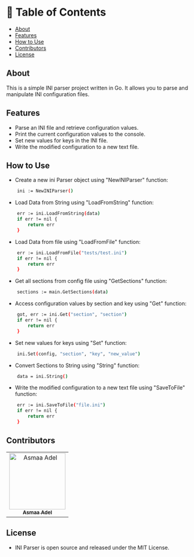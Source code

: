 # 📝 Table of Contents

  - [About ](#about-)
  - [Features ](#features-)
  - [How to Use ](#how-to-use-)
  - [Contributors ](#contributors-)
  - [License ](#license-)

## About <a name = "About"></a>

This is a simple INI parser project written in Go. It allows you to parse and manipulate INI configuration files.

## Features <a name = "Features"></a>

- Parse an INI file and retrieve configuration values.
- Print the current configuration values to the console.
- Set new values for keys in the INI file.
- Write the modified configuration to a new text file.

## How to Use <a name = "How-to-Use"></a>

- Create a new ini Parser object using  "NewINIParser" function:
```sh
	ini := NewINIParser()
```

- Load Data from String using "LoadFromString" function:

```sh
	err := ini.LoadFromString(data)
	if err != nil {
		return err
	}
```

- Load Data from file using "LoadFromFile" function:

```sh
	err := ini.LoadFromFile("tests/test.ini")
	if err != nil {
		return err
	}
```

- Get all sections from config file using "GetSections" function:

```sh
	sections := main.GetSections(data)
```

- Access configuration values by section and key using "Get" function:

```sh
	got, err := ini.Get("section", "section")
	if err != nil {
		return err
	}
```

- Set new values for keys using "Set" function:

```sh
	ini.Set(config, "section", "key", "new_value")
```

- Convert Sections to String using "String" function:

```sh
	data = ini.String()
```

- Write the modified configuration to a new text file using "SaveToFile" function:

```sh
	err := ini.SaveToFile("file.ini")
	if err != nil {
		return err
	}
```

## Contributors <a name = "Contributors"></a>

<table>
  <tr>
    <td align="center">
    <a href="https://github.com/asmaaadel0" target="_black">
    <img src="https://avatars.githubusercontent.com/u/88618793?s=400&u=886a14dc5ef5c205a8e51942efe9665ed8fd4717&v=4" width="150px;" alt="Asmaa Adel"/>
    <br />
    <sub><b>Asmaa Adel</b></sub></a>
    
  </tr>
 </table>

## License <a name = "License"></a>

- INI Parser is open source and released under the MIT License.
